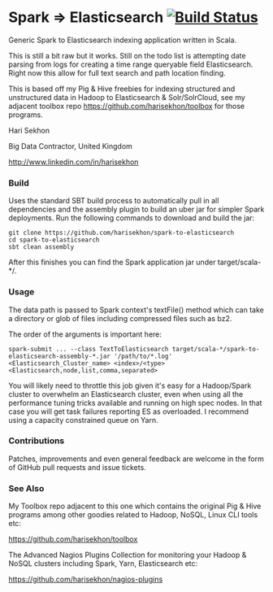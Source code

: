 Spark => Elasticsearch [![Build Status](https://travis-ci.org/harisekhon/spark-to-elasticsearch.svg?branch=master)](https://travis-ci.org/harisekhon/spark-to-elasticsearch)
================================

Generic Spark to Elasticsearch indexing application written in Scala.

This is still a bit raw but it works. Still on the todo list is attempting date parsing from logs for creating a time range queryable field Elasticsearch. Right now this allow for full text search and path location finding.

This is based off my Pig & Hive freebies for indexing structured and unstructured data in Hadoop to Elasticsearch & Solr/SolrCloud, see my adjacent toolbox repo https://github.com/harisekhon/toolbox for those programs.

Hari Sekhon

Big Data Contractor, United Kingdom

http://www.linkedin.com/in/harisekhon

### Build ###

Uses the standard SBT build process to automatically pull in all dependencies and the assembly plugin to build an uber jar for simpler Spark deployments. Run the following commands to download and build the jar:

```
git clone https://github.com/harisekhon/spark-to-elasticsearch
cd spark-to-elasticsearch
sbt clean assembly
```
<!--
make
```
This will download my java utility library from Github and then run ```sbt clean assembly```.
-->

After this finishes you can find the Spark application jar under target/scala-*/.

### Usage ###

The data path is passed to Spark context's textFile() method which can take a directory or glob of files including compressed files such as bz2.

The order of the arguments is important here:
```
spark-submit ... --class TextToElasticsearch target/scala-*/spark-to-elasticsearch-assembly-*.jar '/path/to/*.log' <Elasticsearch_Cluster_name> <index>/<type> <Elasticsearch,node,list,comma,separated>
```

You will likely need to throttle this job given it's easy for a Hadoop/Spark cluster to overwhelm an Elasticsearch cluster, even when using all the performance tuning tricks available and running on high spec nodes. In that case you will get task failures reporting ES as overloaded. I recommend using a capacity constrained queue on Yarn.

### Contributions ###

Patches, improvements and even general feedback are welcome in the form of GitHub pull requests and issue tickets.

### See Also ###

My Toolbox repo adjacent to this one which contains the original Pig & Hive programs among other goodies related to Hadoop, NoSQL, Linux CLI tools etc:

https://github.com/harisekhon/toolbox

The Advanced Nagios Plugins Collection for monitoring your Hadoop & NoSQL clusters including Spark, Yarn, Elasticsearch etc:

https://github.com/harisekhon/nagios-plugins
